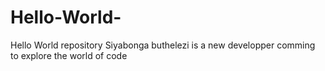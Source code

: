 # Hello-World-
Hello World repository 
Siyabonga buthelezi is a new developper comming to explore the world of code 

